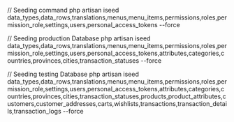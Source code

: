 
// Seeding command
php artisan iseed data_types,data_rows,translations,menus,menu_items,permissions,roles,permission_role,settings,users,personal_access_tokens --force


// Seeding production Database
php artisan iseed data_types,data_rows,translations,menus,menu_items,permissions,roles,permission_role,settings,users,personal_access_tokens,attributes,categories,countries,provinces,cities,transaction_statuses --force

// Seeding testing Database
php artisan iseed data_types,data_rows,translations,menus,menu_items,permissions,roles,permission_role,settings,users,personal_access_tokens,attributes,categories,countries,provinces,cities,transaction_statuses,products,product_attributes,customers,customer_addresses,carts,wishlists,transactions,transaction_details,transaction_logs --force
